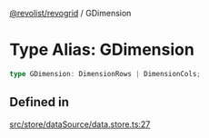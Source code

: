 [@revolist/revogrid](README.md) / GDimension

# Type Alias: GDimension

```ts
type GDimension: DimensionRows | DimensionCols;
```

## Defined in

[src/store/dataSource/data.store.ts:27](https://github.com/revolist/revogrid/blob/a348821be3a2642110f5dc893d4bd9cba16c5101/src/store/dataSource/data.store.ts#L27)
